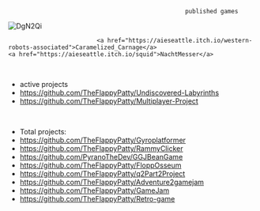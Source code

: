 
                                                      published games

![DgN2Qi](https://github.com/user-attachments/assets/53e1bd68-b425-4b23-a027-beab832fc7d7)

                                                      

                             <a href="https://aieseattle.itch.io/western-robots-associated">Caramelized_Carnage</a>                               <a href="https://aieseattle.itch.io/squid">NachtMesser</a>


<br>

-  active projects
-  https://github.com/TheFlappyPatty/Undiscovered-Labyrinths
-  https://github.com/TheFlappyPatty/Multiplayer-Project
  
<br>

-  Total projects:
-  https://github.com/TheFlappyPatty/Gyroplatformer
-  https://github.com/TheFlappyPatty/RammyClicker
-  https://github.com/PyranoTheDev/GGJBeanGame
-  https://github.com/TheFlappyPatty/FloppOsseum
-  https://github.com/TheFlappyPatty/q2Part2Project
-  https://github.com/TheFlappyPatty/Adventure2gamejam
-  https://github.com/TheFlappyPatty/GameJam
-  https://github.com/TheFlappyPatty/Retro-game





